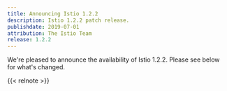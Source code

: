 ```yaml
---
title: Announcing Istio 1.2.2
description: Istio 1.2.2 patch release.
publishdate: 2019-07-01
attribution: The Istio Team
release: 1.2.2
---
```


We're pleased to announce the availability of Istio 1.2.2. Please see below for what's changed.

{{< relnote >}}
